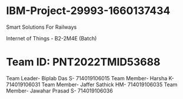 # IBM-Project-29993-1660137434
Smart Solutions For Railways

Internet of Things - B2-2M4E (Batch)
# Team ID: PNT2022TMID53688

Team Leader- Biplab Das S- 714019106015
Team Member- Harsha K- 714019106031
Team Member- Jaffer Sathick HM- 714019106035
Team Member- Jawahar Prasad S- 714019106036
